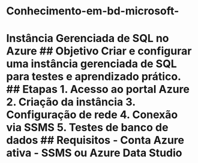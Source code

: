 # Conhecimento-em-bd-microsoft-
# Instância Gerenciada de SQL no Azure  ## Objetivo Criar e configurar uma instância gerenciada de SQL para testes e aprendizado prático.  ## Etapas 1. Acesso ao portal Azure 2. Criação da instância 3. Configuração de rede 4. Conexão via SSMS 5. Testes de banco de dados  ## Requisitos - Conta Azure ativa - SSMS ou Azure Data Studio
